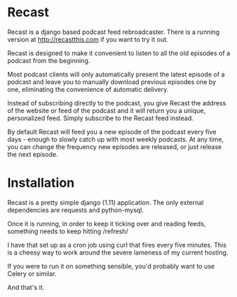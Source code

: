 Recast
======

Recast is a django based podcast feed rebroadcaster.  There is a running version at http://recastthis.com if you want to try it out.

Recast is designed to make it convenient to listen to all the old episodes of a podcast from the beginning.

Most podcast clients will only automatically present the latest episode of a podcast and leave you to manually download previous episodes one by one, eliminating the convenience of automatic delivery.

Instead of subscribing directly to the podcast, you give Recast the address of the website or feed of the podcast and it will return you a unique, personalized feed. Simply subscribe to the Recast feed instead.

By default Recast will feed you a new episode of the podcast every five days - enough to slowly catch up with most weekly podcasts. At any time, you can change the frequency new episodes are released, or just release the next episode.

Installation
============

Recast is a pretty simple django (1.11) application.  The only external dependencies are requests and python-mysql.

Once it is running, in order to keep it ticking over and reading feeds, something needs to keep hitting /refresh/

I have that set up as a cron job using curl that fires every five minutes.  This is a cheesy way to work around the severe lameness of my current hosting.

If you were to run it on something sensible, you'd probably want to use Celery or similar.

And that's it.

